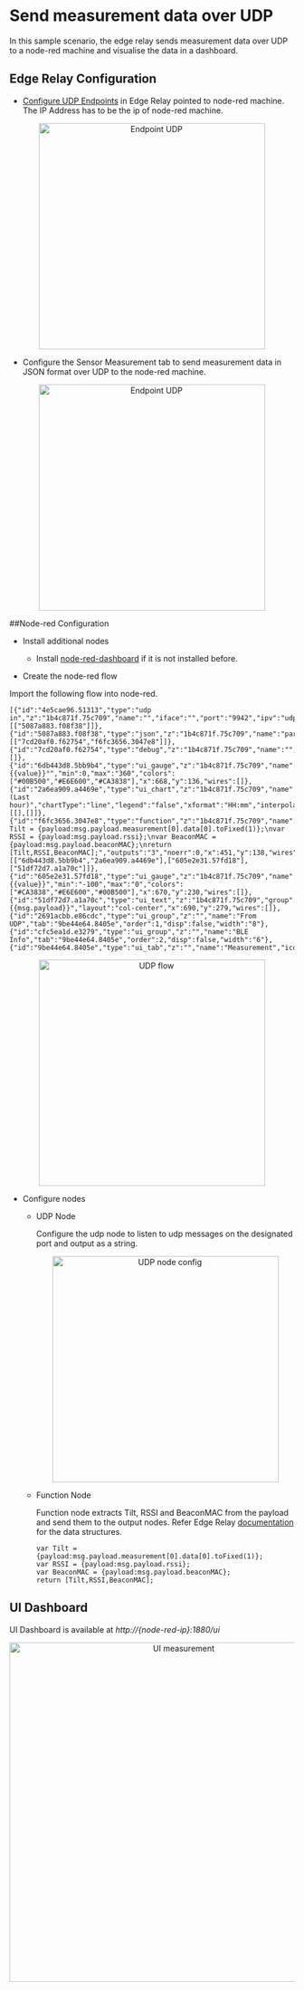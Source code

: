 # Send measurement data over UDP
In this sample scenario, the edge relay sends measurement data over UDP to a node-red machine and visualise the data in a dashboard. 

## Edge Relay Configuration

 - [Configure UDP Endpoints](https://github.com/bluecats/bluecats-docs-edge/blob/master/getting-started-edge-applications.md#configure-endpoints) in Edge Relay pointed to node-red machine. The IP Address has to be the ip of node-red machine. 
 
 <p align="center"><img width="400px" src="https://s3.amazonaws.com/bluecats-downloads/documentation/bluecats-samples/edge-endpoint-udp-config.png" alt="Endpoint UDP"/></p>
 
 - Configure the Sensor Measurement tab to send measurement data in JSON format over UDP to the node-red machine. 
 
 <p align="center"><img width="400px" src="https://s3.amazonaws.com/bluecats-downloads/documentation/bluecats-samples/edge-udp-sensor-measurement.png" alt="Endpoint UDP"/></p>

##Node-red Configuration

 - Install additional nodes
	 - Install [node-red-dashboard](https://flows.nodered.org/node/node-red-dashboard) if it is not installed before.
 
 - Create the node-red flow
 
 Import the following flow into node-red. 
 
 ```
 [{"id":"4e5cae96.51313","type":"udp in","z":"1b4c871f.75c709","name":"","iface":"","port":"9942","ipv":"udp4","multicast":"false","group":"","datatype":"utf8","x":132,"y":60,"wires":[["5087a883.f08f38"]]},{"id":"5087a883.f08f38","type":"json","z":"1b4c871f.75c709","name":"parseJson","x":233,"y":142,"wires":[["7cd20af0.f62754","f6fc3656.3047e8"]]},{"id":"7cd20af0.f62754","type":"debug","z":"1b4c871f.75c709","name":"","active":false,"console":"false","complete":"payload","x":413,"y":44,"wires":[]},{"id":"6db443d8.5bb9b4","type":"ui_gauge","z":"1b4c871f.75c709","name":"Tilt","group":"2691acbb.e86cdc","order":0,"width":0,"height":0,"gtype":"compass","title":"Tilt","label":"Tilt","format":"{{value}}°","min":0,"max":"360","colors":["#00B500","#E6E600","#CA3838"],"x":668,"y":136,"wires":[]},{"id":"2a6ea909.a4469e","type":"ui_chart","z":"1b4c871f.75c709","name":"Timeline","group":"2691acbb.e86cdc","order":0,"width":0,"height":0,"label":"Timeline (Last hour)","chartType":"line","legend":"false","xformat":"HH:mm","interpolate":"linear","nodata":"","ymin":"","ymax":"","removeOlder":1,"removeOlderPoints":"","removeOlderUnit":"3600","cutout":"","x":678,"y":182,"wires":[[],[]]},{"id":"f6fc3656.3047e8","type":"function","z":"1b4c871f.75c709","name":"getMeasurementData","func":"var Tilt = {payload:msg.payload.measurement[0].data[0].toFixed(1)};\nvar RSSI = {payload:msg.payload.rssi};\nvar BeaconMAC = {payload:msg.payload.beaconMAC};\nreturn [Tilt,RSSI,BeaconMAC];","outputs":"3","noerr":0,"x":451,"y":138,"wires":[["6db443d8.5bb9b4","2a6ea909.a4469e"],["605e2e31.57fd18"],["51df72d7.a1a70c"]]},{"id":"605e2e31.57fd18","type":"ui_gauge","z":"1b4c871f.75c709","name":"RSSI","group":"cfc5ea1d.e3279","order":0,"width":"3","height":"3","gtype":"gage","title":"RSSI","label":"","format":"{{value}}","min":"-100","max":"0","colors":["#CA3838","#E6E600","#00B500"],"x":670,"y":230,"wires":[]},{"id":"51df72d7.a1a70c","type":"ui_text","z":"1b4c871f.75c709","group":"cfc5ea1d.e3279","order":0,"width":"4","height":"2","name":"","label":"BeaconMAC","format":"{{msg.payload}}","layout":"col-center","x":690,"y":279,"wires":[]},{"id":"2691acbb.e86cdc","type":"ui_group","z":"","name":"From UDP","tab":"9be44e64.8405e","order":1,"disp":false,"width":"8"},{"id":"cfc5ea1d.e3279","type":"ui_group","z":"","name":"BLE Info","tab":"9be44e64.8405e","order":2,"disp":false,"width":"6"},{"id":"9be44e64.8405e","type":"ui_tab","z":"","name":"Measurement","icon":"dashboard","order":2}]
 ```
 
<p align="center"><img width="400px" src="https://s3.amazonaws.com/bluecats-downloads/documentation/bluecats-samples/node-red-udp-flow.png" alt="UDP flow"/></p>
 
 
- Configure nodes
	- UDP Node
	
		Configure the udp node to listen to udp messages on the designated port and output as a string.
		
		 <p align="center"><img width="400px" src="https://s3.amazonaws.com/bluecats-downloads/documentation/bluecats-samples/node-red-udp-node-config.png" alt="UDP node config"/></p>
		
	- Function Node
	
		Function node extracts Tilt, RSSI and BeaconMAC from the payload and send them to the output nodes. Refer Edge Relay [documentation](https://github.com/bluecats/bluecats-docs-edge/blob/master/getting-started-edge-applications.md#application---sensor-measurement) for the data structures.

		```
		var Tilt = {payload:msg.payload.measurement[0].data[0].toFixed(1)};
		var RSSI = {payload:msg.payload.rssi};
		var BeaconMAC = {payload:msg.payload.beaconMAC};
		return [Tilt,RSSI,BeaconMAC];
		```
		
## UI Dashboard

UI Dashboard is available at *http://{node-red-ip}:1880/ui*

<p align="center"><img width="600px" src="https://s3.amazonaws.com/bluecats-downloads/documentation/bluecats-samples/node-red-ui-measurement.png" alt="UI measurement"/></p>
